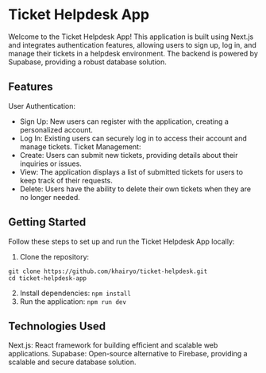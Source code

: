 # Ticket Helpdesk App
Welcome to the Ticket Helpdesk App! This application is built using Next.js and integrates authentication features, allowing users to sign up, log in, and manage their tickets in a helpdesk environment. The backend is powered by Supabase, providing a robust database solution.

## Features
User Authentication:
- Sign Up: New users can register with the application, creating a personalized account.
- Log In: Existing users can securely log in to access their account and manage tickets.
Ticket Management:
- Create: Users can submit new tickets, providing details about their inquiries or issues.
- View: The application displays a list of submitted tickets for users to keep track of their requests.
- Delete: Users have the ability to delete their own tickets when they are no longer needed.

## Getting Started
Follow these steps to set up and run the Ticket Helpdesk App locally:
1. Clone the repository:
```
git clone https://github.com/khairyo/ticket-helpdesk.git
cd ticket-helpdesk-app
```
2. Install dependencies:
```npm install```
3. Run the application:
```npm run dev```

## Technologies Used
Next.js: React framework for building efficient and scalable web applications.
Supabase: Open-source alternative to Firebase, providing a scalable and secure database solution.
